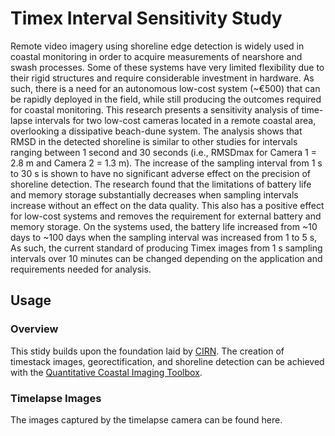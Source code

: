 # Timex Interval Sensitivity Study
Remote video imagery using shoreline edge detection is widely used in coastal monitoring in order to acquire measurements of nearshore and swash processes. Some of these systems have very limited flexibility due to their rigid structures and require considerable investment in hardware. As such, there is a need for an autonomous low-cost system (~€500) that can be rapidly deployed in the field, while still producing the outcomes required for coastal monitoring. This research presents a sensitivity analysis of time-lapse intervals for two low-cost cameras located in a remote coastal area, overlooking a dissipative beach-dune system. The analysis shows that RMSD in the detected shoreline is similar to other studies for intervals ranging between 1 second and 30 seconds (i.e., RMSDmax for Camera 1 = 2.8 m and Camera 2 = 1.3 m). The increase of the sampling interval from 1 s to 30 s is shown to have no significant adverse effect on the precision of shoreline detection. The research found that the limitations of battery life and memory storage substantially decreases when sampling intervals increase without an effect on the data quality. This also has a positive effect for low-cost systems and removes the requirement for external battery and memory storage. On the systems used, the battery life increased from ~10 days to ~100 days when the sampling interval was increased from 1 to 5 s, As such, the current standard of producing Timex images from 1 s sampling intervals over 10 minutes can be changed depending on the application and requirements needed for analysis. 

## Usage
### Overview
This stidy builds upon the foundation laid by [CIRN](https://github.com/Coastal-Imaging-Research-Network).
The creation of timestack images, georectification, and shoreline detection can be achieved with the [Quantitative Coastal Imaging Toolbox](https://github.com/Coastal-Imaging-Research-Network/CIRN-Quantitative-Coastal-Imaging-Toolbox). 

### Timelapse Images
The images captured by the timelapse camera can be found here.
